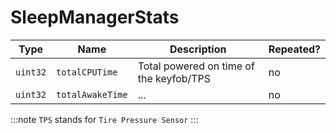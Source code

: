 # SleepManagerStats

Type|Name|Description|Repeated?
-|-|-|-
`uint32`|`totalCPUTime`|Total powered on time of the keyfob/TPS|no
`uint32`|`totalAwakeTime`|...|no

:::note
`TPS` stands for `Tire Pressure Sensor`
:::